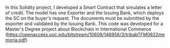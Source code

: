 In this Solidity project, I developed a Smart Contract that simulates a letter of credit.
The model has one Exporter and the Issuing Bank, which deploys the SC on the buyer's request. The documents must be submitted by the exporter and validated by the Issuing Bank.
This code was developed for a Master's Degree project about Blockchain in International Commerce (https://openaccess.uoc.edu/bitstream/10609/146956/3/tribabTFM0622memoria.pdf)
